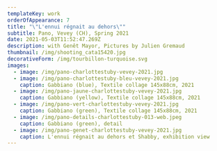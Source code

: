 ```yaml
---
templateKey: work
orderOfAppearance: 7
title: "\"L'ennui régnait au dehors\""
subtitle: Pano, Vevey (CH), Spring 2021
date: 2021-05-03T11:52:47.269Z
description: with Genêt Mayor, Pictures by Julien Gremaud
thumbnail: /img/shooting_cata15420.jpg
decorativeForm: /img/tourbillon-turquoise.svg
images:
  - image: /img/pano-charlottestuby-vevey-2021.jpg
  - image: /img/pano-charlottestuby-bleu-vevey-2021.jpg
    caption: Gabbiano (blue), Textile collage 145x88cm, 2021
  - image: /img/pano-jaune-charlottestuby-vevey-2021.jpg
    caption: Gabbiano (yellow), Textile collage 145x88cm, 2021
  - image: /img/pano-vert-charlottestuby-vevey-2021.jpg
    caption: Gabbiano (green), Textile collage 145x88cm, 2021
  - image: /img/pano-details-charlottestuby-013-web.jpeg
    caption: Gabbiano (green), detail
  - image: /img/pano-genet-charlottestuby-vevey-2021.jpg
    caption: L'ennui régnait au dehors et Shabby, exhibition view
---
```

